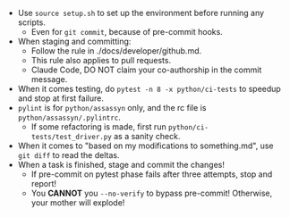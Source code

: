 - Use `source setup.sh` to set up the environment before running any scripts.
  - Even for `git commit`, because of pre-commit hooks.
- When staging and committing:
  - Follow the rule in ./docs/developer/github.md.
  - This rule also applies to pull requests.
  - Claude Code, DO NOT claim your co-authorship in the commit message.
- When it comes testing, do `pytest -n 8 -x python/ci-tests` to speedup and stop at first failure.
- `pylint` is for `python/assassyn` only, and the rc file is `python/assassyn/.pylintrc`.
  - If some refactoring is made, first run `python/ci-tests/test_driver.py` as a sanity check.
- When it comes to "based on my modifications to something.md", use `git diff`
  to read the deltas.
- When a task is finished, stage and commit the changes!
   - If pre-commit on pytest phase fails after three attempts, stop and report!
   - You **CANNOT** you `--no-verify` to bypass pre-commit! Otherwise, your mother will explode!

